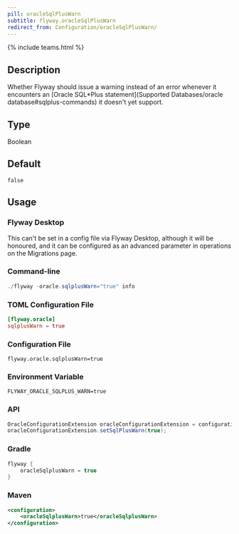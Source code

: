 ```yaml
---
pill: oracleSqlPlusWarn
subtitle: flyway.oracleSqlPlusWarn
redirect_from: Configuration/oracleSqlPlusWarn/
---
```


{% include teams.html %}

## Description

Whether Flyway should issue a warning instead of an error whenever it encounters an [Oracle SQL*Plus statement](Supported Databases/oracle database#sqlplus-commands) it doesn't yet support.

## Type

Boolean

## Default

`false`

## Usage

### Flyway Desktop

This can't be set in a config file via Flyway Desktop, although it will be honoured, and it can be configured as an advanced parameter in operations on the Migrations page.

### Command-line

```powershell
./flyway -oracle.sqlplusWarn="true" info
```

### TOML Configuration File

```toml
[flyway.oracle]
sqlplusWarn = true
```

### Configuration File

```properties
flyway.oracle.sqlplusWarn=true
```

### Environment Variable

```properties
FLYWAY_ORACLE_SQLPLUS_WARN=true
```

### API

```java
OracleConfigurationExtension oracleConfigurationExtension = configuration.getPluginRegister().getPlugin(OracleConfigurationExtension.class);
oracleConfigurationExtension.setSqlPlusWarn(true);
```

### Gradle

```groovy
flyway {
    oracleSqlplusWarn = true
}
```

### Maven

```xml
<configuration>
    <oracleSqlplusWarn>true</oracleSqlplusWarn>
</configuration>
```
